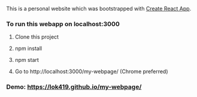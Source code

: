 This is a personal website which was bootstrapped with [Create React App](https://github.com/facebookincubator/create-react-app).

### To run this webapp on localhost:3000
1. Clone this project

2. npm install

3. npm start

4. Go to http://localhost:3000/my-webpage/ (Chrome preferred)

### Demo: https://lok419.github.io/my-webpage/
